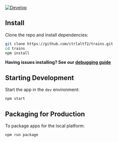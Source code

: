[![Develop](https://github.com/ctrlaltf2/trains/actions/workflows/test.yml/badge.svg?branch=develop)](https://github.com/ctrlaltf2/trains/actions/workflows/test.yml)

## Install

Clone the repo and install dependencies:

```bash
git clone https://github.com/ctrlaltf2/trains.git
cd trains
npm install
```

**Having issues installing? See our [debugging guide](https://github.com/electron-react-boilerplate/electron-react-boilerplate/issues/400)**

## Starting Development

Start the app in the `dev` environment:

```bash
npm start
```

## Packaging for Production

To package apps for the local platform:

```bash
npm run package
```

